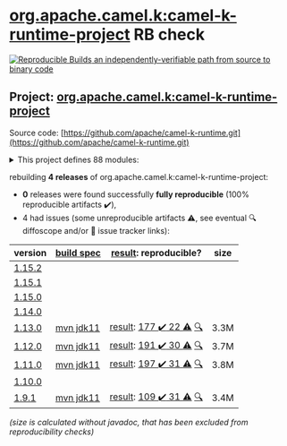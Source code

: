 [org.apache.camel.k:camel-k-runtime-project](https://search.maven.org/artifact/org.apache.camel.k/camel-k-runtime-project/) RB check
=======

[![Reproducible Builds](https://reproducible-builds.org/images/logos/rb.svg) an independently-verifiable path from source to binary code](https://reproducible-builds.org/)

## Project: [org.apache.camel.k:camel-k-runtime-project](https://search.maven.org/artifact/org.apache.camel.k/camel-k-runtime-project/)

Source code: [https://github.com/apache/camel-k-runtime.git](https://github.com/apache/camel-k-runtime.git)

<details><summary>This project defines 88 modules:</summary>

* [org.apache.camel.k:apache-camel-k-runtime](https://search.maven.org/artifact/org.apache.camel.k/apache-camel-k-runtime/)
* [org.apache.camel.k:camel-cloudevents](https://search.maven.org/artifact/org.apache.camel.k/camel-cloudevents/)
* [org.apache.camel.k:camel-k-annotations](https://search.maven.org/artifact/org.apache.camel.k/camel-k-annotations/)
* [org.apache.camel.k:camel-k-apt](https://search.maven.org/artifact/org.apache.camel.k/camel-k-apt/)
* [org.apache.camel.k:camel-k-catalog](https://search.maven.org/artifact/org.apache.camel.k/camel-k-catalog/)
* [org.apache.camel.k:camel-k-catalog-model](https://search.maven.org/artifact/org.apache.camel.k/camel-k-catalog-model/)
* [org.apache.camel.k:camel-k-cloudevents](https://search.maven.org/artifact/org.apache.camel.k/camel-k-cloudevents/)
* [org.apache.camel.k:camel-k-cloudevents-deployment](https://search.maven.org/artifact/org.apache.camel.k/camel-k-cloudevents-deployment/)
* [org.apache.camel.k:camel-k-cloudevents-parent](https://search.maven.org/artifact/org.apache.camel.k/camel-k-cloudevents-parent/)
* [org.apache.camel.k:camel-k-components](https://search.maven.org/artifact/org.apache.camel.k/camel-k-components/)
* [org.apache.camel.k:camel-k-core](https://search.maven.org/artifact/org.apache.camel.k/camel-k-core/)
* [org.apache.camel.k:camel-k-core-api](https://search.maven.org/artifact/org.apache.camel.k/camel-k-core-api/)
* [org.apache.camel.k:camel-k-core-deployment](https://search.maven.org/artifact/org.apache.camel.k/camel-k-core-deployment/)
* [org.apache.camel.k:camel-k-core-parent](https://search.maven.org/artifact/org.apache.camel.k/camel-k-core-parent/)
* [org.apache.camel.k:camel-k-core-support](https://search.maven.org/artifact/org.apache.camel.k/camel-k-core-support/)
* [org.apache.camel.k:camel-k-cron](https://search.maven.org/artifact/org.apache.camel.k/camel-k-cron/)
* [org.apache.camel.k:camel-k-cron-deployment](https://search.maven.org/artifact/org.apache.camel.k/camel-k-cron-deployment/)
* [org.apache.camel.k:camel-k-cron-impl](https://search.maven.org/artifact/org.apache.camel.k/camel-k-cron-impl/)
* [org.apache.camel.k:camel-k-cron-parent](https://search.maven.org/artifact/org.apache.camel.k/camel-k-cron-parent/)
* [org.apache.camel.k:camel-k-itests](https://search.maven.org/artifact/org.apache.camel.k/camel-k-itests/)
* [org.apache.camel.k:camel-k-itests-core](https://search.maven.org/artifact/org.apache.camel.k/camel-k-itests-core/)
* [org.apache.camel.k:camel-k-itests-cron](https://search.maven.org/artifact/org.apache.camel.k/camel-k-itests-cron/)
* [org.apache.camel.k:camel-k-itests-kamelet](https://search.maven.org/artifact/org.apache.camel.k/camel-k-itests-kamelet/)
* [org.apache.camel.k:camel-k-itests-knative](https://search.maven.org/artifact/org.apache.camel.k/camel-k-itests-knative/)
* [org.apache.camel.k:camel-k-itests-knative-consumer](https://search.maven.org/artifact/org.apache.camel.k/camel-k-itests-knative-consumer/)
* [org.apache.camel.k:camel-k-itests-knative-env-from-properties](https://search.maven.org/artifact/org.apache.camel.k/camel-k-itests-knative-env-from-properties/)
* [org.apache.camel.k:camel-k-itests-knative-env-from-registry](https://search.maven.org/artifact/org.apache.camel.k/camel-k-itests-knative-env-from-registry/)
* [org.apache.camel.k:camel-k-itests-knative-producer](https://search.maven.org/artifact/org.apache.camel.k/camel-k-itests-knative-producer/)
* [org.apache.camel.k:camel-k-itests-knative-sinkbinding](https://search.maven.org/artifact/org.apache.camel.k/camel-k-itests-knative-sinkbinding/)
* [org.apache.camel.k:camel-k-itests-knative-source-groovy](https://search.maven.org/artifact/org.apache.camel.k/camel-k-itests-knative-source-groovy/)
* [org.apache.camel.k:camel-k-itests-knative-source-java](https://search.maven.org/artifact/org.apache.camel.k/camel-k-itests-knative-source-java/)
* [org.apache.camel.k:camel-k-itests-knative-source-js](https://search.maven.org/artifact/org.apache.camel.k/camel-k-itests-knative-source-js/)
* [org.apache.camel.k:camel-k-itests-knative-source-xml](https://search.maven.org/artifact/org.apache.camel.k/camel-k-itests-knative-source-xml/)
* [org.apache.camel.k:camel-k-itests-knative-source-yaml](https://search.maven.org/artifact/org.apache.camel.k/camel-k-itests-knative-source-yaml/)
* [org.apache.camel.k:camel-k-itests-loader-groovy](https://search.maven.org/artifact/org.apache.camel.k/camel-k-itests-loader-groovy/)
* [org.apache.camel.k:camel-k-itests-loader-inspector](https://search.maven.org/artifact/org.apache.camel.k/camel-k-itests-loader-inspector/)
* [org.apache.camel.k:camel-k-itests-loader-java](https://search.maven.org/artifact/org.apache.camel.k/camel-k-itests-loader-java/)
* [org.apache.camel.k:camel-k-itests-loader-js](https://search.maven.org/artifact/org.apache.camel.k/camel-k-itests-loader-js/)
* [org.apache.camel.k:camel-k-itests-loader-jsh](https://search.maven.org/artifact/org.apache.camel.k/camel-k-itests-loader-jsh/)
* [org.apache.camel.k:camel-k-itests-loader-kotlin](https://search.maven.org/artifact/org.apache.camel.k/camel-k-itests-loader-kotlin/)
* [org.apache.camel.k:camel-k-itests-loader-polyglot](https://search.maven.org/artifact/org.apache.camel.k/camel-k-itests-loader-polyglot/)
* [org.apache.camel.k:camel-k-itests-loader-xml](https://search.maven.org/artifact/org.apache.camel.k/camel-k-itests-loader-xml/)
* [org.apache.camel.k:camel-k-itests-loader-yaml](https://search.maven.org/artifact/org.apache.camel.k/camel-k-itests-loader-yaml/)
* [org.apache.camel.k:camel-k-itests-master](https://search.maven.org/artifact/org.apache.camel.k/camel-k-itests-master/)
* [org.apache.camel.k:camel-k-itests-runtime](https://search.maven.org/artifact/org.apache.camel.k/camel-k-itests-runtime/)
* [org.apache.camel.k:camel-k-itests-runtime-inspector](https://search.maven.org/artifact/org.apache.camel.k/camel-k-itests-runtime-inspector/)
* [org.apache.camel.k:camel-k-itests-runtime-xml](https://search.maven.org/artifact/org.apache.camel.k/camel-k-itests-runtime-xml/)
* [org.apache.camel.k:camel-k-itests-runtime-yaml](https://search.maven.org/artifact/org.apache.camel.k/camel-k-itests-runtime-yaml/)
* [org.apache.camel.k:camel-k-itests-support](https://search.maven.org/artifact/org.apache.camel.k/camel-k-itests-support/)
* [org.apache.camel.k:camel-k-itests-webhook](https://search.maven.org/artifact/org.apache.camel.k/camel-k-itests-webhook/)
* [org.apache.camel.k:camel-k-kamelet-reify](https://search.maven.org/artifact/org.apache.camel.k/camel-k-kamelet-reify/)
* [org.apache.camel.k:camel-k-kamelet-reify-deployment](https://search.maven.org/artifact/org.apache.camel.k/camel-k-kamelet-reify-deployment/)
* [org.apache.camel.k:camel-k-kamelet-reify-parent](https://search.maven.org/artifact/org.apache.camel.k/camel-k-kamelet-reify-parent/)
* [org.apache.camel.k:camel-k-knative](https://search.maven.org/artifact/org.apache.camel.k/camel-k-knative/)
* [org.apache.camel.k:camel-k-knative-consumer](https://search.maven.org/artifact/org.apache.camel.k/camel-k-knative-consumer/)
* [org.apache.camel.k:camel-k-knative-consumer-deployment](https://search.maven.org/artifact/org.apache.camel.k/camel-k-knative-consumer-deployment/)
* [org.apache.camel.k:camel-k-knative-consumer-parent](https://search.maven.org/artifact/org.apache.camel.k/camel-k-knative-consumer-parent/)
* [org.apache.camel.k:camel-k-knative-deployment](https://search.maven.org/artifact/org.apache.camel.k/camel-k-knative-deployment/)
* [org.apache.camel.k:camel-k-knative-impl](https://search.maven.org/artifact/org.apache.camel.k/camel-k-knative-impl/)
* [org.apache.camel.k:camel-k-knative-parent](https://search.maven.org/artifact/org.apache.camel.k/camel-k-knative-parent/)
* [org.apache.camel.k:camel-k-knative-producer](https://search.maven.org/artifact/org.apache.camel.k/camel-k-knative-producer/)
* [org.apache.camel.k:camel-k-knative-producer-deployment](https://search.maven.org/artifact/org.apache.camel.k/camel-k-knative-producer-deployment/)
* [org.apache.camel.k:camel-k-knative-producer-parent](https://search.maven.org/artifact/org.apache.camel.k/camel-k-knative-producer-parent/)
* [org.apache.camel.k:camel-k-loader-jsh](https://search.maven.org/artifact/org.apache.camel.k/camel-k-loader-jsh/)
* [org.apache.camel.k:camel-k-loader-jsh-deployment](https://search.maven.org/artifact/org.apache.camel.k/camel-k-loader-jsh-deployment/)
* [org.apache.camel.k:camel-k-loader-jsh-impl](https://search.maven.org/artifact/org.apache.camel.k/camel-k-loader-jsh-impl/)
* [org.apache.camel.k:camel-k-loader-jsh-parent](https://search.maven.org/artifact/org.apache.camel.k/camel-k-loader-jsh-parent/)
* [org.apache.camel.k:camel-k-master](https://search.maven.org/artifact/org.apache.camel.k/camel-k-master/)
* [org.apache.camel.k:camel-k-master-deployment](https://search.maven.org/artifact/org.apache.camel.k/camel-k-master-deployment/)
* [org.apache.camel.k:camel-k-master-impl](https://search.maven.org/artifact/org.apache.camel.k/camel-k-master-impl/)
* [org.apache.camel.k:camel-k-master-parent](https://search.maven.org/artifact/org.apache.camel.k/camel-k-master-parent/)
* [org.apache.camel.k:camel-k-maven-plugin](https://search.maven.org/artifact/org.apache.camel.k/camel-k-maven-plugin/)
* [org.apache.camel.k:camel-k-runtime](https://search.maven.org/artifact/org.apache.camel.k/camel-k-runtime/)
* [org.apache.camel.k:camel-k-runtime-bom](https://search.maven.org/artifact/org.apache.camel.k/camel-k-runtime-bom/)
* [org.apache.camel.k:camel-k-runtime-deployment](https://search.maven.org/artifact/org.apache.camel.k/camel-k-runtime-deployment/)
* [org.apache.camel.k:camel-k-runtime-parent](https://search.maven.org/artifact/org.apache.camel.k/camel-k-runtime-parent/)
* [org.apache.camel.k:camel-k-runtime-project](https://search.maven.org/artifact/org.apache.camel.k/camel-k-runtime-project/)
* [org.apache.camel.k:camel-k-support](https://search.maven.org/artifact/org.apache.camel.k/camel-k-support/)
* [org.apache.camel.k:camel-k-test](https://search.maven.org/artifact/org.apache.camel.k/camel-k-test/)
* [org.apache.camel.k:camel-k-webhook](https://search.maven.org/artifact/org.apache.camel.k/camel-k-webhook/)
* [org.apache.camel.k:camel-k-webhook-deployment](https://search.maven.org/artifact/org.apache.camel.k/camel-k-webhook-deployment/)
* [org.apache.camel.k:camel-k-webhook-impl](https://search.maven.org/artifact/org.apache.camel.k/camel-k-webhook-impl/)
* [org.apache.camel.k:camel-k-webhook-parent](https://search.maven.org/artifact/org.apache.camel.k/camel-k-webhook-parent/)
* [org.apache.camel.k:camel-knative](https://search.maven.org/artifact/org.apache.camel.k/camel-knative/)
* [org.apache.camel.k:camel-knative-api](https://search.maven.org/artifact/org.apache.camel.k/camel-knative-api/)
* [org.apache.camel.k:camel-knative-http](https://search.maven.org/artifact/org.apache.camel.k/camel-knative-http/)
* [org.apache.camel.k:camel-knative-parent](https://search.maven.org/artifact/org.apache.camel.k/camel-knative-parent/)
* [org.apache.camel.k:camel-knative-test](https://search.maven.org/artifact/org.apache.camel.k/camel-knative-test/)
</details>

rebuilding **4 releases** of org.apache.camel.k:camel-k-runtime-project:
- **0** releases were found successfully **fully reproducible** (100% reproducible artifacts :heavy_check_mark:),
- 4 had issues (some unreproducible artifacts :warning:, see eventual :mag: diffoscope and/or :memo: issue tracker links):

| version | [build spec](/BUILDSPEC.md) | [result](https://reproducible-builds.org/docs/jvm/): reproducible? | size |
| -- | --------- | ------ | -- |
| [1.15.2](https://search.maven.org/artifact/org.apache.camel.k/camel-k-runtime-project/1.15.2/pom) | | | |
| [1.15.1](https://search.maven.org/artifact/org.apache.camel.k/camel-k-runtime-project/1.15.1/pom) | | | |
| [1.15.0](https://search.maven.org/artifact/org.apache.camel.k/camel-k-runtime-project/1.15.0/pom) | | | |
| [1.14.0](https://search.maven.org/artifact/org.apache.camel.k/camel-k-runtime-project/1.14.0/pom) | | | |
| [1.13.0](https://search.maven.org/artifact/org.apache.camel.k/camel-k-runtime-project/1.13.0/pom) | [mvn jdk11](camel-k-runtime-1.13.0.buildspec) | [result](camel-k-runtime-project-1.13.0.buildinfo): [177 :heavy_check_mark:  22 :warning:](camel-k-runtime-project-1.13.0.buildcompare) [:mag:](camel-k-runtime-project-1.13.0.diffoscope) | 3.3M |
| [1.12.0](https://search.maven.org/artifact/org.apache.camel.k/camel-k-runtime-project/1.12.0/pom) | [mvn jdk11](camel-k-runtime-1.12.0.buildspec) | [result](camel-k-runtime-project-1.12.0.buildinfo): [191 :heavy_check_mark:  30 :warning:](camel-k-runtime-project-1.12.0.buildcompare) [:mag:](camel-k-runtime-project-1.12.0.diffoscope) | 3.7M |
| [1.11.0](https://search.maven.org/artifact/org.apache.camel.k/camel-k-runtime-project/1.11.0/pom) | [mvn jdk11](camel-k-runtime-1.11.0.buildspec) | [result](camel-k-runtime-project-1.11.0.buildinfo): [197 :heavy_check_mark:  31 :warning:](camel-k-runtime-project-1.11.0.buildcompare) [:mag:](camel-k-runtime-project-1.11.0.diffoscope) | 3.8M |
| [1.10.0](https://search.maven.org/artifact/org.apache.camel.k/camel-k-runtime-project/1.10.0/pom) | | | |
| [1.9.1](https://search.maven.org/artifact/org.apache.camel.k/camel-k-runtime-project/1.9.1/pom) | [mvn jdk11](camel-k-runtime-1.9.1.buildspec) | [result](camel-k-runtime-project-1.9.1.buildinfo): [109 :heavy_check_mark:  31 :warning:](camel-k-runtime-project-1.9.1.buildcompare) [:mag:](camel-k-runtime-project-1.9.1.diffoscope) | 3.4M |

<i>(size is calculated without javadoc, that has been excluded from reproducibility checks)</i>
